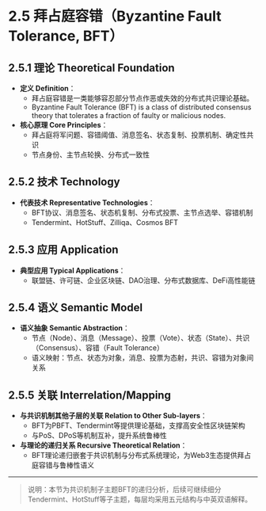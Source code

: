 # 2.5 拜占庭容错（Byzantine Fault Tolerance, BFT）

## 2.5.1 理论 Theoretical Foundation

- **定义 Definition**：
  - 拜占庭容错是一类能够容忍部分节点作恶或失效的分布式共识理论基础。
  - Byzantine Fault Tolerance (BFT) is a class of distributed consensus theory that tolerates a fraction of faulty or malicious nodes.
- **核心原理 Core Principles**：
  - 拜占庭将军问题、容错阈值、消息签名、状态复制、投票机制、确定性共识
  - 节点身份、主节点轮换、分布式一致性

## 2.5.2 技术 Technology

- **代表技术 Representative Technologies**：
  - BFT协议、消息签名、状态机复制、分布式投票、主节点选举、容错机制
  - Tendermint、HotStuff、Zilliqa、Cosmos BFT

## 2.5.3 应用 Application

- **典型应用 Typical Applications**：
  - 联盟链、许可链、企业区块链、DAO治理、分布式数据库、DeFi高性能链

## 2.5.4 语义 Semantic Model

- **语义抽象 Semantic Abstraction**：
  - 节点（Node）、消息（Message）、投票（Vote）、状态（State）、共识（Consensus）、容错（Fault Tolerance）
  - 语义映射：节点、状态为对象，消息、投票为态射，共识、容错为对象间关系

## 2.5.5 关联 Interrelation/Mapping

- **与共识机制其他子层的关联 Relation to Other Sub-layers**：
  - BFT为PBFT、Tendermint等提供理论基础，支撑高安全性区块链架构
  - 与PoS、DPoS等机制互补，提升系统鲁棒性
- **与理论的递归关系 Recursive Theoretical Relation**：
  - BFT理论递归嵌套于共识机制与分布式系统理论，为Web3生态提供拜占庭容错与鲁棒性语义

---

> 说明：本节为共识机制子主题BFT的递归分析，后续可继续细分Tendermint、HotStuff等子主题，每层均采用五元结构与中英双语解释。
